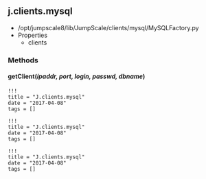 <!-- toc -->
## j.clients.mysql

- /opt/jumpscale8/lib/JumpScale/clients/mysql/MySQLFactory.py
- Properties
    - clients

### Methods

    

#### getClient(*ipaddr, port, login, passwd, dbname*) 


```
!!!
title = "J.clients.mysql"
date = "2017-04-08"
tags = []
```

```
!!!
title = "J.clients.mysql"
date = "2017-04-08"
tags = []
```

```
!!!
title = "J.clients.mysql"
date = "2017-04-08"
tags = []
```
